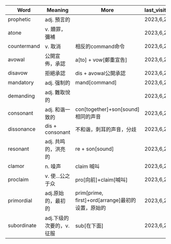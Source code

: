 | Word      | Meaning       | More | last_visit_date | accuracy | visit_times |
| --------- | ------------- | ---- | --------------- | -------- | ----------- |
| prophetic | adj. 預言的 |  | 2023,6,29 | 0.5 | 2 |
| atone | v. 贖罪，彌補 |  | 2023,6,29 | 0.5 | 2 |
| countermand | v. 取消 | 相反的command命令 | 2023,6,29 | 1.0 | 1 |
| avowal | 公開宣佈，承認 | a[to] + vow[鄭重宣告] | 2023,6,29 | 1.0 | 2 |
| disavow | 拒絕承認 | dis + avowal公開承認 | 2023,6,29 | 1.0 | 2 |
| mandatory | adj. 强制的 | mand[command] | 2023,6,29 | 1.0 | 2 |
| demanding | adj. 難取悅的 |  | 2023,6,29 | 1.0 | 1 |
| consonant | adj. 和谐一致的 | con[together]+son[sound]相同的声音 | 2023,6,29 | 1.0 | 1 |
| dissonance | dis + consonant | 不和谐，刺耳的声音，分歧 | 2023,6,29 | 1.0 | 1 |
| resonant | adj. 共鸣的，洪亮的 | re + son[sound] | 2023,6,29 | 1.0 | 1 |
| clamor | n. 噪声 | claim 喊叫 | 2023,6,29 | 0.0 | 0 |
| proclaim | v. 使...公之于众 | pro[向前]+claim[喊叫] | 2023,6,29 | 0.0 | 0 |
| primordial | adj.原始的，最初的 | prim[prime, first]+ord[arrange]最初的设置，原始的 | 2023,6,29 | 0.0 | 0 |
| subordinate | adj.下级的次要的，v.征服 | sub[在下面] | 2023,6,29 | 0.0 | 0 |
